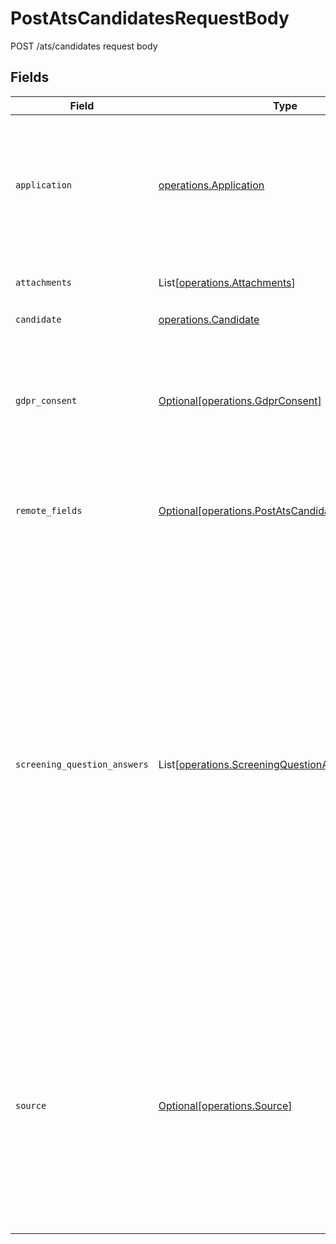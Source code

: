 # PostAtsCandidatesRequestBody

POST /ats/candidates request body


## Fields

| Field                                                                                                                                                                                                                                                                                                                                     | Type                                                                                                                                                                                                                                                                                                                                      | Required                                                                                                                                                                                                                                                                                                                                  | Description                                                                                                                                                                                                                                                                                                                               | Example                                                                                                                                                                                                                                                                                                                                   |
| ----------------------------------------------------------------------------------------------------------------------------------------------------------------------------------------------------------------------------------------------------------------------------------------------------------------------------------------- | ----------------------------------------------------------------------------------------------------------------------------------------------------------------------------------------------------------------------------------------------------------------------------------------------------------------------------------------- | ----------------------------------------------------------------------------------------------------------------------------------------------------------------------------------------------------------------------------------------------------------------------------------------------------------------------------------------- | ----------------------------------------------------------------------------------------------------------------------------------------------------------------------------------------------------------------------------------------------------------------------------------------------------------------------------------------- | ----------------------------------------------------------------------------------------------------------------------------------------------------------------------------------------------------------------------------------------------------------------------------------------------------------------------------------------- |
| `application`                                                                                                                                                                                                                                                                                                                             | [operations.Application](../../models/operations/application.md)                                                                                                                                                                                                                                                                          | :heavy_check_mark:                                                                                                                                                                                                                                                                                                                        | Currently, every candidate has one application. If you are interested in talent pools, please contact Kombo.                                                                                                                                                                                                                              |                                                                                                                                                                                                                                                                                                                                           |
| `attachments`                                                                                                                                                                                                                                                                                                                             | List[[operations.Attachments](../../models/operations/attachments.md)]                                                                                                                                                                                                                                                                    | :heavy_minus_sign:                                                                                                                                                                                                                                                                                                                        | Array of the attachments you would like upload.                                                                                                                                                                                                                                                                                           |                                                                                                                                                                                                                                                                                                                                           |
| `candidate`                                                                                                                                                                                                                                                                                                                               | [operations.Candidate](../../models/operations/candidate.md)                                                                                                                                                                                                                                                                              | :heavy_check_mark:                                                                                                                                                                                                                                                                                                                        | N/A                                                                                                                                                                                                                                                                                                                                       |                                                                                                                                                                                                                                                                                                                                           |
| `gdpr_consent`                                                                                                                                                                                                                                                                                                                            | [Optional[operations.GdprConsent]](../../models/operations/gdprconsent.md)                                                                                                                                                                                                                                                                | :heavy_minus_sign:                                                                                                                                                                                                                                                                                                                        | Optional GDPR consent information required in some jurisdictions (like the Czech Republic or Slovakia).                                                                                                                                                                                                                                   |                                                                                                                                                                                                                                                                                                                                           |
| `remote_fields`                                                                                                                                                                                                                                                                                                                           | [Optional[operations.PostAtsCandidatesRemoteFields]](../../models/operations/postatscandidatesremotefields.md)                                                                                                                                                                                                                            | :heavy_minus_sign:                                                                                                                                                                                                                                                                                                                        | Additional fields that we will pass through to specific ATS systems.                                                                                                                                                                                                                                                                      |                                                                                                                                                                                                                                                                                                                                           |
| `screening_question_answers`                                                                                                                                                                                                                                                                                                              | List[[operations.ScreeningQuestionAnswers](../../models/operations/screeningquestionanswers.md)]                                                                                                                                                                                                                                          | :heavy_minus_sign:                                                                                                                                                                                                                                                                                                                        | Array of answers to screening questions. Currently, not all question types are supported and unsupported ones will not be submitted.<br/><br/>The available questions a job can be retrieved from the get jobs endpoint. The answers will be validated based on the format of the the questions. Make sure to follow this schema to avoid errors. | [object Object]                                                                                                                                                                                                                                                                                                                           |
| `source`                                                                                                                                                                                                                                                                                                                                  | [Optional[operations.Source]](../../models/operations/source.md)                                                                                                                                                                                                                                                                          | :heavy_minus_sign:                                                                                                                                                                                                                                                                                                                        | Optional source information that will be attached to the candidate. If you're a job board or recruiting service, you can use this to make sure your customers can see which candidates came from you.                                                                                                                                     |                                                                                                                                                                                                                                                                                                                                           |